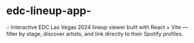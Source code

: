 # edc-lineup-app-
🎶 Interactive EDC Las Vegas 2024 lineup viewer built with React + Vite — filter by stage, discover artists, and link directly to their Spotify profiles.
